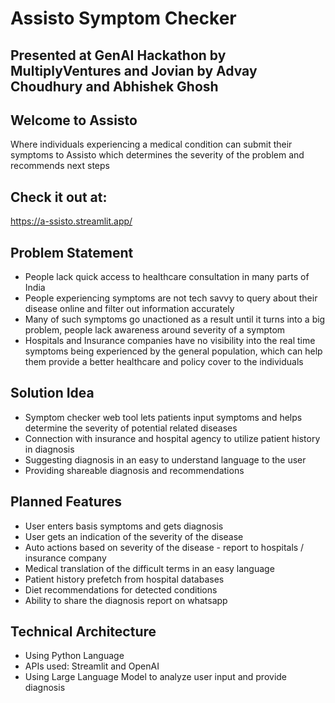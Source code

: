 # Assisto Symptom Checker
## Presented at GenAI Hackathon by MultiplyVentures and Jovian by Advay Choudhury and Abhishek Ghosh
 
## Welcome to Assisto

Where individuals experiencing a medical condition can submit their symptoms to Assisto which determines the severity of the problem and recommends next steps

## Check it out at: 

https://a-ssisto.streamlit.app/

## Problem Statement

- People lack quick access to healthcare consultation in many parts of India
- People experiencing symptoms are not tech savvy to query about their disease online and filter out information accurately
- Many of such symptoms go unactioned as a result until it turns into a big problem, people lack awareness around severity of a symptom
- Hospitals and Insurance companies have no visibility into the real time symptoms being experienced by the general population, which can help them provide a better healthcare and policy cover to the individuals 

## Solution Idea

- Symptom checker web tool lets patients input symptoms and helps determine the severity of potential related diseases
- Connection with insurance and hospital agency to utilize patient history in diagnosis
- Suggesting diagnosis in an easy to understand language to the user
- Providing shareable diagnosis and recommendations

## Planned Features

- User enters basis symptoms and gets diagnosis
- User gets an indication of the severity of the disease
- Auto actions based on severity of the disease - report to hospitals / insurance company
- Medical translation of the difficult terms in an easy language
- Patient history prefetch from hospital databases 
- Diet recommendations for detected conditions
- Ability to share the diagnosis report on whatsapp

## Technical Architecture

- Using Python Language
- APIs used: Streamlit and OpenAI
- Using Large Language Model to analyze user input and provide diagnosis

